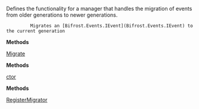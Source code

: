 Defines the functionality for a manager that handles the migration of events from older generations to newer generations.
            
             Migrates an [Bifrost.Events.IEvent](Bifrost.Events.IEvent) to the current generation

**Methods**

[Migrate](Bifrost.Events.IEventMigratorManager.Migrate)


**Methods**

[ctor](Bifrost.Events.EventMigratorManager.ctor)


**Methods**

[RegisterMigrator](Bifrost.Events.EventMigratorManager.RegisterMigrator)
